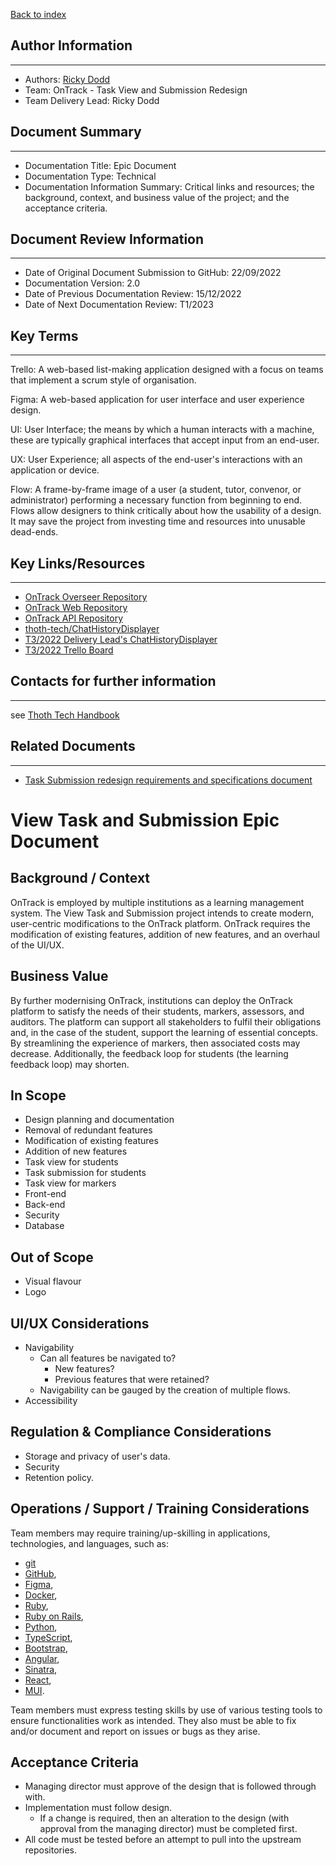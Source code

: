 [Back to index](Index.md)

## Author Information

---

- Authors: [Ricky Dodd](https://github.com/rickydodd)
- Team: OnTrack - Task View and Submission Redesign
- Team Delivery Lead: Ricky Dodd

## Document Summary

---

- Documentation Title: Epic Document
- Documentation Type: Technical
- Documentation Information Summary: Critical links and resources; the background, context, and
  business value of the project; and the acceptance criteria.

## Document Review Information

---

- Date of Original Document Submission to GitHub: 22/09/2022
- Documentation Version: 2.0
- Date of Previous Documentation Review: 15/12/2022
- Date of Next Documentation Review: T1/2023

## Key Terms

---

Trello: A web-based list-making application designed with a focus on teams that implement a scrum
style of organisation.

Figma: A web-based application for user interface and user experience design.

UI: User Interface; the means by which a human interacts with a machine, these are typically
graphical interfaces that accept input from an end-user.

UX: User Experience; all aspects of the end-user's interactions with an application or device.

Flow: A frame-by-frame image of a user (a student, tutor, convenor, or administrator) performing a
necessary function from beginning to end. Flows allow designers to think critically about how the
usability of a design. It may save the project from investing time and resources into unusable
dead-ends.

## Key Links/Resources

---

- [OnTrack Overseer Repository](https://github.com/thoth-tech/doubtfire-overseer)
- [OnTrack Web Repository](https://github.com/thoth-tech/doubtfire-web)
- [OnTrack API Repository](https://github.com/thoth-tech/doubtfire-api)
- [thoth-tech/ChatHistoryDisplayer](https://github.com/thoth-tech/ChatHistoryDisplayer)
- [T3/2022 Delivery Lead's ChatHistoryDisplayer](https://github.com/rickydodd/ChatHistoryDisplayer)
- [T3/2022 Trello Board](https://trello.com/b/elHhcRZO/task-view-taskforce)

## Contacts for further information

---

see [Thoth Tech Handbook](https://github.com/thoth-tech/handbook/blob/main/README.md)

## Related Documents

---

- [Task Submission redesign requirements and specifications document](Requirements.md)

# View Task and Submission Epic Document

## Background / Context

OnTrack is employed by multiple institutions as a learning management system. The View Task and
Submission project intends to create modern, user-centric modifications to the OnTrack platform.
OnTrack requires the modification of existing features, addition of new features, and an overhaul of
the UI/UX.

## Business Value

By further modernising OnTrack, institutions can deploy the OnTrack platform to satisfy the needs of
their students, markers, assessors, and auditors. The platform can support all stakeholders to
fulfil their obligations and, in the case of the student, support the learning of essential
concepts. By streamlining the experience of markers, then associated costs may decrease.
Additionally, the feedback loop for students (the learning feedback loop) may shorten.

## In Scope

- Design planning and documentation
- Removal of redundant features
- Modification of existing features
- Addition of new features
- Task view for students
- Task submission for students
- Task view for markers
- Front-end
- Back-end
- Security
- Database

## Out of Scope

- Visual flavour
- Logo

## UI/UX Considerations

- Navigability
  - Can all features be navigated to?
    - New features?
    - Previous features that were retained?
  - Navigability can be gauged by the creation of multiple flows.
- Accessibility

## Regulation & Compliance Considerations

- Storage and privacy of user's data.
- Security
- Retention policy.

## Operations / Support / Training Considerations

Team members may require training/up-skilling in applications, technologies, and languages, such as:

- [git](https://git-scm.com/)
- [GitHub](https://github.com/),
- [Figma](https://figma.com/),
- [Docker](https://www.docker.com/),
- [Ruby](https://www.ruby-lang.org/en/),
- [Ruby on Rails](https://rubyonrails.org/),
- [Python](https://www.python.org/),
- [TypeScript](https://www.typescriptlang.org/),
- [Bootstrap](https://getbootstrap.com/),
- [Angular](https://angular.io/),
- [Sinatra](https://sinatrarb.com/),
- [React](https://reactjs.org/),
- [MUI](https://mui.com/).

Team members must express testing skills by use of various testing tools to ensure functionalities
work as intended. They also must be able to fix and/or document and report on issues or bugs as they
arise.

## Acceptance Criteria

- Managing director must approve of the design that is followed through with.
- Implementation must follow design.
  - If a change is required, then an alteration to the design (with approval from the managing
    director) must be completed first.
- All code must be tested before an attempt to pull into the upstream repositories.
